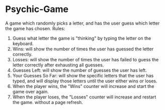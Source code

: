 # Psychic-Game
A game which randomly picks a letter, and has the user guess which letter the game has chosen.
Rules:
1. Guess what letter the game is "thinking" by typing the letter on the keyboard.
2. Wins: will show the number of times the user has guessed the letter correctly.
3. Losses: will show the number of times the user has failed to guess the letter correctly after exhausting all guesses.
4. Guesses Left: will show the number of guesses the user has left.
5. Your Guesses So Far: will show the specific letters that the user has typed, and will display those letters until the user either wins or loses.
6. When the player wins, the "Wins" counter will increase and start the game over again.
7. When the player loses, the "Losses" counter will increase and restart the game. without a page refresh.
